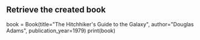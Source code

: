 ## Retrieve the created book
book = Book(title="The Hitchhiker's Guide to the Galaxy", author="Douglas Adams", publication_year=1979)
print(book) 